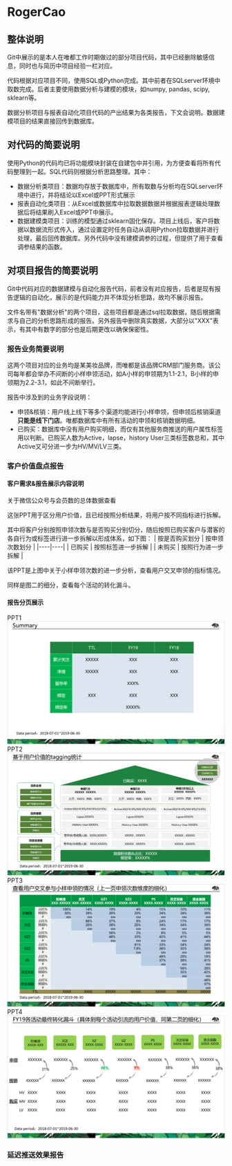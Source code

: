# RogerCao

## 整体说明
Git中展示的是本人在唯都工作时期做过的部分项目代码，其中已经删除敏感信息，同时也与简历中项目经验一栏对应。

代码根据对应项目不同，使用SQL或Python完成。其中前者在SQLserver环境中取数完成。后者主要使用数据分析与建模的模块，如numpy, pandas, scipy, sklearn等。

数据分析项目与报表自动化项目代码的产出结果为各类报告，下文会说明。数据建模项目的结果直接回传到数据库。

## 对代码的简要说明
使用Python的代码均已将功能模块封装在自建包中并引用，为方便查看将所有代码整理到一起。SQL代码则根据分析思路整理。其中：
+ 数据分析类项目：数据均存放于数据库中，所有取数与分析均在SQLserver环境中进行，并将结论以Excel或PPT形式展示
+ 报表自动化类项目：从Excel或数据库中拉取数据数据并根据报表逻辑处理数据后将结果刷入Excel或PPT中展示。
+ 数据建模类项目：训练的模型通过sklearn固化保存。项目上线后，客户将数据以数据流形式传入，通过设置定时任务自动从调用Python拉取数据并进行处理，最后回传数据库。另外代码中没有建模调参的过程，但提供了用于查看调参结果的函数。

## 对项目报告的简要说明
Git中代码对应的数据建模与自动化报告代码，前者没有对应报告，后者是现有报告逻辑的自动化，展示的是代码能力并不体现分析思路，故均不展示报告。

文件名带有"数据分析"的两个项目，这些项目都是通过sql拉取数据，随后根据需求与自己的分析思路形成的报告。另外报告中删除真实数据，大部分以"XXX"表示，有其中有数字的部分也是后期更改以确保保密性。

### 报告业务简要说明
这两个项目对应的业务均是某美妆品牌，而唯都是该品牌CRM部门服务商。该公司每年都会举办不间断的小样申领活动，如A小样的申领期为1.1-2.1，B小样的申领期为2.2-3.1，如此不间断举行。

报告中涉及到的业务字段说明：
+ 申领&核销：用户线上线下等多个渠道均能进行小样申领，但申领后核销渠道**只能是线下门店**。唯都数据库中有所有活动的申领和核销数据明细。
+ 已购买：数据库中没有用户购买明细，而仅有其他服务商推送的用户属性标签用以判断。已购买人数为Active，lapse，history User三类标签数总和，其中Active又可分进一步为HV/MV/LV三类。


### 客户价值盘点报告


#### 客户需求&报告展示内容说明



关于微信公众号与会员数的总体数据查看

这张PPT用于区分用户价值，且已经按照分析结果，将用户按不同指标进行拆解。

其中将客户分别按照申领次数与是否购买分别切分，随后按照已购买客户与潜客的各自行为或标签进行进一步拆解以形成体系，如下图：
| 按是否购买划分 | 按申领次数划分 |
|----|----|
| 已购买 | 按照标签进一步拆解 |
| 未购买 | 按照行为进一步拆解 |

该PPT是上图中关于小样申领次数的进一步分析，查看用户交叉申领的指标情况。

同样是图二的细分，查看每个活动的转化漏斗。



#### 报告分页展示

PPT1
![](https://github.com/92RogerCao/RogerCao/blob/master/photofile/ppt1.png)
PPT2
![](https://github.com/92RogerCao/RogerCao/blob/master/photofile/PPT2.png)
PPT3
![](https://github.com/92RogerCao/RogerCao/blob/master/photofile/PPT3.png)
PPT4
![](https://github.com/92RogerCao/RogerCao/blob/master/photofile/PPT4.png)



### 延迟推送效果报告





